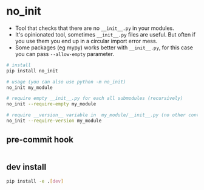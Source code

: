 # no_init
- Tool that checks that there are no `__init__.py` in your modules.
- It's opinionated tool, sometimes `__init__.py` files are useful. But often if you use them you end up in a circular import error mess.
- Some packages (eg mypy) works better with `__init__.py`, for this case you can pass `--allow-empty` parameter.

```sh
# install
pip install no_init

# usage (you can also use python -m no_init)
no_init my_module

# require empty __init__.py for each all submodules (recursively)
no_init --require-empty my_module

# require __version__ variable in  my_module/__init__.py (no other content is allowed)
no_init --require-version my_module
```


## pre-commit hook
```yaml
```


## dev install
```sh
pip install -e .[dev]
```
